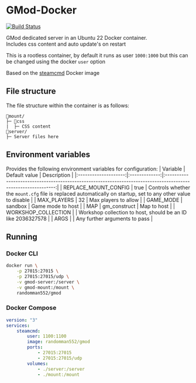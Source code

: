 # GMod-Docker
[![Build Status](https://drone.ggrainger.uk/api/badges/randomman552/GMod-Docker/status.svg)](https://drone.ggrainger.uk/randomman552/GMod-Docker)

GMod dedicated server in an Ubuntu 22 Docker container.\
Includes css content and auto update's on restart

This is a rootless container, by default it runs as user `1000:1000` but this can be changed using the docker `user` option

Based on the [steamcmd](https://github.com/steamcmd/docker) Docker image

## File structure
The file structure within the container is as follows:
```
📁mount/
├─ 📁css
|  ├─ CSS content
📁server/
├─ Server files here
```

## Environment variables
Provides the following environment variables for configuration:
| Variable             | Default value | Description                                                                                                   |
|:--------------------:|:-------------:|:-------------------------------------------------------------------------------------------------------------:|
| REPLACE_MOUNT_CONFIG | true          | Controls whether the `mount.cfg` file is replaced automatically on startup, set to any other value to disable |
| MAX_PLAYERS          | 32            | Max players to allow                                                                                          |
| GAME_MODE            | sandbox       | Game mode to host                                                                                             |
| MAP                  | gm_construct  | Map to host                                                                                                   |
| WORKSHOP_COLLECTION  |               | Workshop collection to host, should be an ID like 2036327578                                                  |
| ARGS                 |               | Any further arguments to pass                                                                                 |

## Running
### Docker CLI
```sh
docker run \
    -p 27015:27015 \
    -p 27015:27015/udp \
    -v gmod-server:/server \
    -v gmod-mount:/mount \
    randomman552/gmod
```

### Docker Compose
```yml
version: "3"
services:
    steamcmd:
        user: 1100:1100
        image: randomman552/gmod
        ports:
            - 27015:27015
            - 27015:27015/udp
        volumes:
            - ./server:/server
            - ./mount:/mount
```
